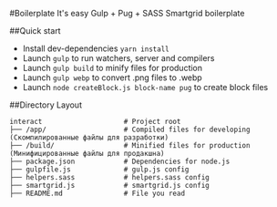 #Boilerplate It's easy Gulp + Pug + SASS Smartgrid boilerplate

##Quick start

* Install dev-dependencies `yarn install`
* Launch `gulp` to run watchers, server and compilers
* Launch `gulp build` to minify files for production
* Launch `gulp webp` to convert .png files to .webp
* Launch `node createBlock.js block-name pug` to create block files

##Directory Layout

	interact                    # Project root
	├── /app/                   # Compiled files for developing (Скомпилированные файлы для разработки)
	├── /build/                 # Minified files for production (Минифицированные файлы для продакшна)
	├── package.json            # Dependencies for node.js
	├── gulpfile.js             # gulp.js config
	├── helpers.sass            # helpers.sass config
	├── smartgrid.js            # smartgrid.js config
	├── README.md               # File you read
